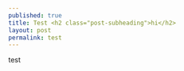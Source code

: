 ```yaml
---
published: true
title: Test <h2 class="post-subheading">hi</h2>
layout: post
permalink: test
---
```

test